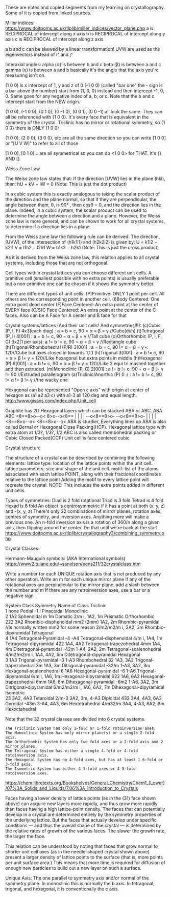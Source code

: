 These are notes and copied segments from my learning on crystallography.
Some of it is copied from linked sources.

Miller indices:
https://www.doitpoms.ac.uk/tlplib/miller_indices/vector_plane.php
	a is RECIPROCAL of intercept along x axis
	b is RECIPROCAL of intercept along y axis
	c is RECIPROCAL of intercept along z axis

a b and c can be skewed by a linear transformation!
UVW are used as the eigenvectors instead of i^ and j^

Interaxial angles:
	alpha (α) is between b and c
	beta (β) is between a and c
	gamma (γ) is between a and b
basically it's the angle that the axis you're measuring isn't on.

(1 0 0) is x intercept of 1, y and z of 0
(-1 0 0) (called "bar one" the - sign is a bar above the number) start from (1, 0, 0) instead and then intercept -1, 0, 0.
Same goes for any negative index of a, b, or c. Note that the b and c intercept start from the NEW origin.

(1 0 0), (-1 0 0), (0 1 0), (0 -1 0), (0 0 1), (0 0 -1)
all look the same. They can all be referenced with {1 0 0}. 
It's every face that is equivalent in the symmetry of the crystal. 
Triclinic has no mirror or rotational symmetry, so {1 0 0} there is ONLY (1 0 0)

(1 0 0), (2 0 0), (3 0 0), etc are all the same direction
so you can write [1 0 0] or "[U V W]" to refer to all of those

[1 0 0], [0 1 0]... are all symmetrical
so you can do <1 0 0> for THAT. It's {} AND [].


Weiss Zone Law

The Weiss zone law states that:
If the direction [UVW] lies in the plane (hkl), then:
hU + kV + lW = 0
(Note: This is just the dot product)

In a cubic system this is exactly analogous to taking the scalar product of the direction and the plane normal, so that if they are perpendicular, 
the angle between them, θ, is 90° , then cosθ = 0, and the direction lies in the plane. 
Indeed, in a cubic system, the scalar product can be used to determine the angle between a direction and a plane.
However, the Weiss zone law is more general, and can be shown to work for all crystal systems, to determine if a direction lies in a plane.

From the Weiss zone law the following rule can be derived:
The direction, [UVW], of the intersection of (h1k1l1) and (h2k2l2) is given by:
	U = k1l2 − k2l1
	V = l1h2 − l2h1
	W = h1k2 − h2k1
(Note: This is just the cross product)

As it is derived from the Weiss zone law, this relation applies to all crystal systems, including those that are not orthogonal. 


Cell types
within crystal lattices you can choose different unit cells. 
A primitive cell (smallest possible with no extra points) is usually preferable
but a non-primitive one can be chosen if it shows the symmetry better.

There are different types of unit cells:
	(P)Primitive: ONLY 1 point per cell. All others are the corresponding point in another cell.
	(I)Body Centered: One extra point dead center
	(F)Face Centered: An extra point at the center of EVERY face
	(C/S)C Face Centered: An extra point at the center of the C faces. Also can be A Face for A center and B face for that
	
Crystal systems/lattices (And their unit cells! And symmetries!!!):
	(c)Cubic (P, I, F)           4x3(each diag) : a  = b  = c, 90  = α  = β  = γ       //Cube(duh)
	(t)Tetragonal (P, I)           4[001]       : a  = b != c, 90  = α  = β  = γ       //Tall cube
	(o)Orthorhombic (P, I, F, C) 3x2(1 per axis): a != b != c, 90  = α  = β  = γ       //Rectangle cube
	(h)Trigonal/Rhombohedral (P/R)   3[001]     : a  = b  = c, 90 != α  = β  = γ  < 120//Cube but axes closed in towards 1,1,1
	(h)Trigonal                    3[001]       : a  = b != c, 90  = α  = β != γ  = 120//Like hexagonal but extra points in middle
	(h)Hexagonal (P)               6[001]       : a  = b != c, 90  = α  = β != γ  = 120//Like 2 equi tri mashed together and then extruded.
	(m)Monoclinic (P, C)           2[001]       : a != b != c, 90  = α  = β != γ != 90 //Extruded parallelogram
	(a)Triclinic/Anorthic (P)      0 :(         : a != b != c, 90 != α != β != γ       //the wacky one

Hexagonal can be represented "Open c axis" with origin at center of hexagon as (a1 a2 a3 c) with a1-3 all 120 deg and equal length. 
http://www.gisaxs.com/index.php/Unit_cell

Graphite has 2D Hexagonal layers which can be stacked ABA or ABC. 
ABA             ABC
<8==8>o--o<     8>o--o<8==
	|    |        |    |
--o<8==8>o-     --o<8==8>o-
	|    |          |    |
<8==8>o--o<     <8==8>o--o<
ABA is sturdier, Everything lines up
ABA is also called Bernal or Hexagonal Close Packing(HCP). Hexagonal lattice type with extra atom at 1/3?, 1/3?, 1/2
ABC is also called rhombohedral packing or Cubic Closed Packed(CCP) Unit cell is face centered cubic

	
Crystal structure

The structure of a crystal can be described by combining the following elements: 
	lattice type:  location of the lattice points within the unit cell.
	lattice parameters: size and shape of the unit cell.
	motif: list of the atoms associated with each lattice POINT, along with their fractional coordinates relative to the lattice point
Adding the motif to every lattice point will recreate the crystal.
NOTE: This includes the extra points added in different unit cells. 

Types of symmetries:
Diad is 2 fold rotational
Triad is 3 fold
Tetrad is 4 fold
Hexad is 6 fold
An object is centrosymmetric if it has a point at both (x, y, z) and -(x, y, z)
There's only 32 combinations of mirror planes, rotation axes, centres of symmetry, and inversion axes. Anything more will make a previous one.
An n-fold inversion axis is a rotation of 360/n along a given axis, then flipping around the center. Do that until we're back at the start.
https://www.doitpoms.ac.uk/tlplib/crystallography3/combining_symmetry.php

Crystal Classes:


Hermann-Mauguin symbols: (AKA International symbols)
https://www2.tulane.edu/~sanelson/eens211/32crystalclass.htm

Write a number for each UNIQUE rotation axis that is not produced by any other operation.
Write an m for each unique mirror plane
If any of the rotational axes are perpindicular to the mirror plane, add a slash between the number and m
If there are any retroinversion axes, use a bar or a negative sign

System 		Class 		Symmetry 			Name of Class
Triclinic 	 
			1 			none 				Pedial
			-1			i 					Pinacoidal
Monoclinic 	
			2 			1A2 				Sphenoidal
			m 			1m 					Domatic
			2/m 		i, 1A2, 1m 			Prismatic
Orthorhombic 	
			222 		3A2 				Rhombic-disphenoidal
			mm2 (2mm) 	1A2, 2m 			Rhombic-pyramidal //Is normally written mm2 for some reason
			2/m2/m2/m 	i, 3A2, 3m 			Rhombic-dipyramidal
Tetragonal 	
			4 			1A4 				Tetragonal-Pyramidal
			-4			-A4 				Tetragonal-disphenoidal
			4/m 		i, 1A4, 1m 			Tetragonal-dipyramidal
			422 		1A4, 4A2 			Tetragonal-trapezohedral
			4mm 		1A4, 4m 			Ditetragonal-pyramidal
			-42m 		1-A4, 2A2, 2m 		Tetragonal-scalenohedral
			4/m2/m2/m 	i, 1A4, 4A2, 5m 	Ditetragonal-dipyramidal
Hexagonal 	
			3 			1A3 				Trigonal-pyramidal
			-3			1-A3 				Rhombohedral
			32 			1A3, 3A2 			Trigonal-trapezohedral
			3m 			1A3, 3m 			Ditrigonal-pyramidal
			-32/m 		1-A3, 3A2, 3m 		Hexagonal-scalenohedral
			6 			1A6 				Hexagonal-pyramidal
			-6			1-A6 				Trigonal-dipyramidal
			6/m 		i, 1A6, 1m 			Hexagonal-dipyramidal
			622 		1A6, 6A2 			Hexagonal-trapezohedral
			6mm 		1A6, 6m 			Dihexagonal-pyramidal
			-6m2 		1-A6, 3A2, 3m 		Ditrigonal-dipyramidal
			6/m2/m2/m 	i, 1A6, 6A2, 7m 	Dihexagonal-dipyramidal
Isometric 	
			23 			3A2, 4A3  			Tetaroidal
			2/m-3 		3A2, 3m, 4-A3  		Diploidal
			432 		3A4, 4A3, 6A2 		Gyroidal
			-43m 		3-A4, 4A3, 6m 		Hextetrahedral
			4/m32/m 	3A4, 4-A3, 6A2, 9m 	Hexoctahedral

 
Note that the 32 crystal classes are divided into 6 crystal systems.

	The Triclinic System has only 1-fold or 1-fold rotoinversion axes.
	The Monoclinic System has only mirror plane(s) or a single 2-fold axis.
	The Orthorhombic System has only two fold axes or a 2-fold axis and 2 mirror planes.
	The Tetragonal System has either a single 4-fold or 4-fold rotoinversion axis.
	The Hexagonal System has no 4-fold axes, but has at least 1 6-fold or 3-fold axis.
	The Isometric System has either 4 3-fold axes or 4 3-fold rotoinversion axes.

https://chem.libretexts.org/Bookshelves/General_Chemistry/Chem1_(Lower)/07%3A_Solids_and_Liquids/7.06%3A_Introduction_to_Crystals

Faces having a lower density of lattice points (as in the (31) face shown above) can acquire new layers more rapidly, 
and thus grow more rapidly than faces having a high lattice-point density. 
The faces that can potentially develop in a crystal are determined entirely by the symmetry properties of the underlying lattice. 
But the faces that actually develop under specific conditions — 
and thus the overall shape of the crystal — 
is determined by the relative rates of growth of the various faces. 
The slower the growth rate, the larger the face.

This relation can be understood by noting that faces that grow normal to shorter unit cell axes 
(as in the needle-shaped crystal shown above) present a larger density of lattice points to the surface 
(that is, more points per unit surface area.) 
This means that more time is required for diffusion of enough new particles to build out a new layer on such a surface. 

Unique Axis: The one parallel to symmetry axis and/or normal of the symmetry plane.
In monoclinic this is normally the b axis. In tetragonal, trigonal, and hexagonal, it is conventionally the c axis.
